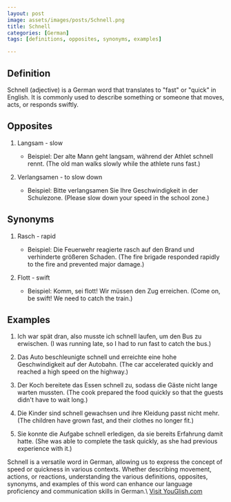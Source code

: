 ```yaml
---
layout: post
image: assets/images/posts/Schnell.png
title: Schnell
categories: [German]
tags: [definitions, opposites, synonyms, examples]

---
```


## Definition

Schnell (adjective) is a German word that translates to "fast" or "quick" in English. It is commonly used to describe something or someone that moves, acts, or responds swiftly.

## Opposites

1. Langsam - slow
   - Beispiel: Der alte Mann geht langsam, während der Athlet schnell rennt. (The old man walks slowly while the athlete runs fast.)

2. Verlangsamen - to slow down
   - Beispiel: Bitte verlangsamen Sie Ihre Geschwindigkeit in der Schulezone. (Please slow down your speed in the school zone.)

## Synonyms

1. Rasch - rapid
   - Beispiel: Die Feuerwehr reagierte rasch auf den Brand und verhinderte größeren Schaden. (The fire brigade responded rapidly to the fire and prevented major damage.)

2. Flott - swift
   - Beispiel: Komm, sei flott! Wir müssen den Zug erreichen. (Come on, be swift! We need to catch the train.)

## Examples

1. Ich war spät dran, also musste ich schnell laufen, um den Bus zu erwischen. (I was running late, so I had to run fast to catch the bus.)

2. Das Auto beschleunigte schnell und erreichte eine hohe Geschwindigkeit auf der Autobahn. (The car accelerated quickly and reached a high speed on the highway.)

3. Der Koch bereitete das Essen schnell zu, sodass die Gäste nicht lange warten mussten. (The cook prepared the food quickly so that the guests didn't have to wait long.)

4. Die Kinder sind schnell gewachsen und ihre Kleidung passt nicht mehr. (The children have grown fast, and their clothes no longer fit.)

5. Sie konnte die Aufgabe schnell erledigen, da sie bereits Erfahrung damit hatte. (She was able to complete the task quickly, as she had previous experience with it.)

Schnell is a versatile word in German, allowing us to express the concept of speed or quickness in various contexts. Whether describing movement, actions, or reactions, understanding the various definitions, opposites, synonyms, and examples of this word can enhance our language proficiency and communication skills in German.\ <a id="yg-widget-0" class="youglish-widget" data-query="Schnell" data-lang="german" data-components="8412" data-auto-start="0" data-bkg-color="theme_light" data-title="How%20to%20pronounce%20Schnell%20in%20German"  rel="nofollow" href="https://youglish.com">Visit YouGlish.com</a><script async src="https://youglish.com/public/emb/widget.js" charset="utf-8"></script>